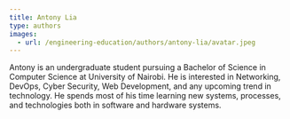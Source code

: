 ```yaml
---
title: Antony Lia
type: authors
images:
  - url: /engineering-education/authors/antony-lia/avatar.jpeg 
---
```

Antony is an undergraduate student pursuing a Bachelor of Science in Computer Science at University of Nairobi. He is interested in Networking, DevOps, Cyber Security, Web Development, and any upcoming trend in technology. He spends most of his time learning new systems, processes, and technologies both in software and hardware systems.